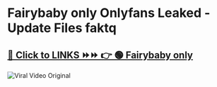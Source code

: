 
 # Fairybaby only Onlyfans Leaked - Update Files faktq

## <h2><a href="https://clipsfans.com/Fairybaby_only&ref=git">🔗 Click to LINKS ⏩⏩ 👉 🟢 Fairybaby only </a></h2>

<a href="https://clipsfans.com/Fairybaby_only&ref=git" rel="nofollow" data-target="animated-image.originalLink"><img src="https://i.ibb.co.com/xMMVF88/686577567.gif" alt="Viral Video Original" style="max-width: 100%; display: inline-block;" data-target="animated-image.originalImage"></a>

